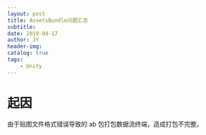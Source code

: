 ```yaml
---
layout: post
title: AssetsBundle问题汇总
subtitle: 
date: 2019-04-17
author: JY
header-img: 
catalog: true
tags:
    - Unity
---
```


# 起因

由于贴图文件格式错误导致的 ab 包打包数据流终端，造成打包不完整。